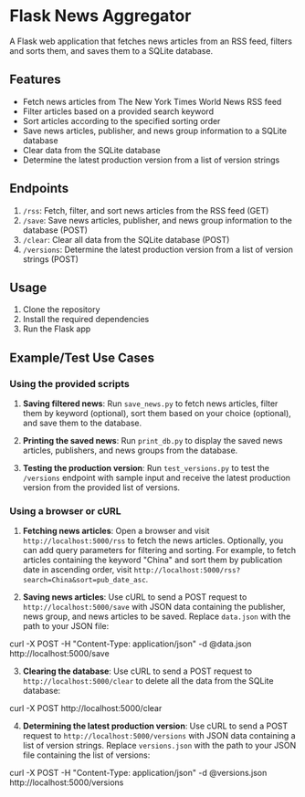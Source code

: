 # Flask News Aggregator

A Flask web application that fetches news articles from an RSS feed, filters and sorts them, and saves them to a SQLite database.

## Features

- Fetch news articles from The New York Times World News RSS feed
- Filter articles based on a provided search keyword
- Sort articles according to the specified sorting order
- Save news articles, publisher, and news group information to a SQLite database
- Clear data from the SQLite database
- Determine the latest production version from a list of version strings

## Endpoints

1. `/rss`: Fetch, filter, and sort news articles from the RSS feed (GET)
2. `/save`: Save news articles, publisher, and news group information to the database (POST)
3. `/clear`: Clear all data from the SQLite database (POST)
4. `/versions`: Determine the latest production version from a list of version strings (POST)

## Usage

1. Clone the repository
2. Install the required dependencies
3. Run the Flask app

## Example/Test Use Cases

### Using the provided scripts

1. **Saving filtered news**: Run `save_news.py` to fetch news articles, filter them by keyword (optional), sort them based on your choice (optional), and save them to the database.

2. **Printing the saved news**: Run `print_db.py` to display the saved news articles, publishers, and news groups from the database.

3. **Testing the production version**: Run `test_versions.py` to test the `/versions` endpoint with sample input and receive the latest production version from the provided list of versions.

### Using a browser or cURL

1. **Fetching news articles**: Open a browser and visit `http://localhost:5000/rss` to fetch the news articles. Optionally, you can add query parameters for filtering and sorting. For example, to fetch articles containing the keyword "China" and sort them by publication date in ascending order, visit `http://localhost:5000/rss?search=China&sort=pub_date_asc`.

2. **Saving news articles**: Use cURL to send a POST request to `http://localhost:5000/save` with JSON data containing the publisher, news group, and news articles to be saved. Replace `data.json` with the path to your JSON file:

curl -X POST -H "Content-Type: application/json" -d @data.json http://localhost:5000/save

3. **Clearing the database**: Use cURL to send a POST request to `http://localhost:5000/clear` to delete all the data from the SQLite database:

curl -X POST http://localhost:5000/clear

4. **Determining the latest production version**: Use cURL to send a POST request to `http://localhost:5000/versions` with JSON data containing a list of version strings. Replace `versions.json` with the path to your JSON file containing the list of versions:

curl -X POST -H "Content-Type: application/json" -d @versions.json http://localhost:5000/versions
